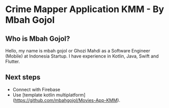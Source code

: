 # Crime Mapper Application KMM - By Mbah Gojol

## Who is Mbah Gojol?

Hello, my name is mbah gojol or Ghozi Mahdi as a Software Engineer (Mobile) at Indonesia Startup.
I have experience in Kotlin, Java, Swift and Flutter.

## Next steps

- Connect with Firebase
- Use [template kotlin multiplatform] (https://github.com/mbahgojol/Movies-App-KMM).
